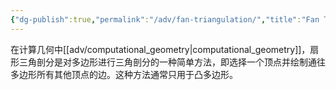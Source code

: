 ```yaml
---
{"dg-publish":true,"permalink":"/adv/fan-triangulation/","title":"Fan Triangulation","noteIcon":""}
---
```



在计算几何中[[adv/computational_geometry\|computational_geometry]]，扇形三角剖分是对多边形进行三角剖分的一种简单方法，即选择一个顶点并绘制通往多边形所有其他顶点的边。这种方法通常只用于凸多边形。